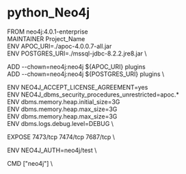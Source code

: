 # python_Neo4j

FROM neo4j:4.0.1-enterprise \
MAINTAINER Project_Name \
ENV APOC_URI=./apoc-4.0.0.7-all.jar \
ENV POSTGRES_URI=./mssql-jdbc-8.2.2.jre8.jar \

ADD --chown=neo4j:neo4j ${APOC_URI} plugins \
ADD --chown=neo4j:neo4j ${POSTGRES_URI} plugins \

ENV NEO4J_ACCEPT_LICENSE_AGREEMENT=yes \
ENV NEO4J_dbms_security_procedures_unrestricted=apoc.* \
ENV dbms.memory.heap.initial_size=3G \
ENV dbms.memory.heap.max_size=3G \
ENV dbms.memory.heap.max_size=3G \
ENV dbms.logs.debug.level=DEBUG \

EXPOSE 7473/tcp 7474/tcp 7687/tcp \

ENV NEO4J_AUTH=neo4j/test \

CMD ["neo4j"] \
